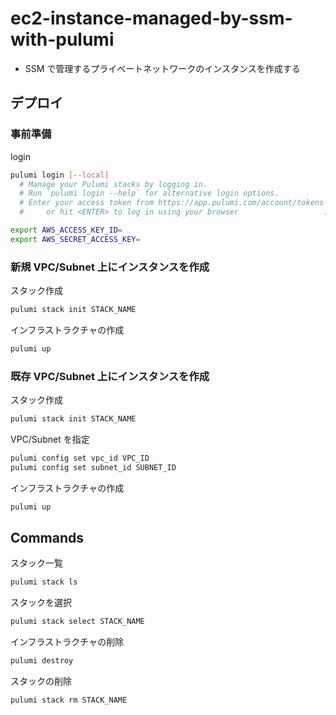 # ec2-instance-managed-by-ssm-with-pulumi

-   SSM で管理するプライベートネットワークのインスタンスを作成する

## デプロイ

### 事前準備

login

```sh
pulumi login [--local]
  # Manage your Pulumi stacks by logging in.
  # Run `pulumi login --help` for alternative login options.
  # Enter your access token from https://app.pulumi.com/account/tokens
  #     or hit <ENTER> to log in using your browser                   :
```

```sh
export AWS_ACCESS_KEY_ID=
export AWS_SECRET_ACCESS_KEY=
```

### 新規 VPC/Subnet 上にインスタンスを作成

スタック作成

```sh
pulumi stack init STACK_NAME
```

インフラストラクチャの作成

```sh
pulumi up
```

### 既存 VPC/Subnet 上にインスタンスを作成

スタック作成

```sh
pulumi stack init STACK_NAME
```

VPC/Subnet を指定

```sh
pulumi config set vpc_id VPC_ID
pulumi config set subnet_id SUBNET_ID
```

インフラストラクチャの作成

```sh
pulumi up
```

## Commands

スタック一覧

```sh
pulumi stack ls
```

スタックを選択

```sh
pulumi stack select STACK_NAME
```

インフラストラクチャの削除

```sh
pulumi destroy
```

スタックの削除

```sh
pulumi stack rm STACK_NAME
```
